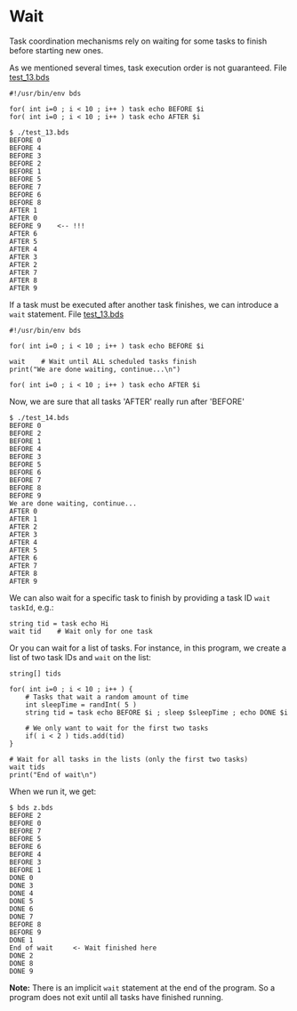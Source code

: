 # Wait 

Task coordination mechanisms rely on waiting for some tasks to finish before starting new ones.

As we mentioned several times, task execution order is not guaranteed.
File <a href="bds/test_13.bds">test_13.bds</a>
```
#!/usr/bin/env bds

for( int i=0 ; i < 10 ; i++ ) task echo BEFORE $i
for( int i=0 ; i < 10 ; i++ ) task echo AFTER $i
```

```
$ ./test_13.bds
BEFORE 0
BEFORE 4
BEFORE 3
BEFORE 2
BEFORE 1
BEFORE 5
BEFORE 7
BEFORE 6
BEFORE 8
AFTER 1
AFTER 0
BEFORE 9	<-- !!!
AFTER 6
AFTER 5
AFTER 4
AFTER 3
AFTER 2
AFTER 7
AFTER 8
AFTER 9
```
If a task must be executed after another task finishes, we can introduce a `wait` statement.
File <a href="bds/test_13.bds">test_13.bds</a>
```
#!/usr/bin/env bds

for( int i=0 ; i < 10 ; i++ ) task echo BEFORE $i

wait    # Wait until ALL scheduled tasks finish
print("We are done waiting, continue...\n")

for( int i=0 ; i < 10 ; i++ ) task echo AFTER $i

```

Now, we are sure that all tasks 'AFTER' really run after 'BEFORE'
```
$ ./test_14.bds 
BEFORE 0
BEFORE 2
BEFORE 1
BEFORE 4
BEFORE 3
BEFORE 5
BEFORE 6
BEFORE 7
BEFORE 8
BEFORE 9
We are done waiting, continue...
AFTER 0
AFTER 1
AFTER 2
AFTER 3
AFTER 4
AFTER 5
AFTER 6
AFTER 7
AFTER 8
AFTER 9
```
We can also wait for a specific task to finish by providing a task ID `wait taskId`, e.g.:
```
string tid = task echo Hi
wait tid	# Wait only for one task
```

Or you can wait for a list of tasks. 
For instance, in this program, we create a list of two task IDs and `wait` on the list:
```
string[] tids

for( int i=0 ; i < 10 ; i++ ) {
	# Tasks that wait a random amount of time
	int sleepTime = randInt( 5 )
	string tid = task echo BEFORE $i ; sleep $sleepTime ; echo DONE $i

	# We only want to wait for the first two tasks
	if( i < 2 ) tids.add(tid)
}

# Wait for all tasks in the lists (only the first two tasks)
wait tids
print("End of wait\n")
```

When we run it, we get:
```
$ bds z.bds
BEFORE 2
BEFORE 0
BEFORE 7
BEFORE 5
BEFORE 6
BEFORE 4
BEFORE 3
BEFORE 1
DONE 0
DONE 3
DONE 4
DONE 5
DONE 6
DONE 7
BEFORE 8
BEFORE 9
DONE 1
End of wait		<- Wait finished here
DONE 2
DONE 8
DONE 9
```

**Note:** There is an implicit `wait` statement at the end of the program. 
So a program does not exit until all tasks have finished running.

